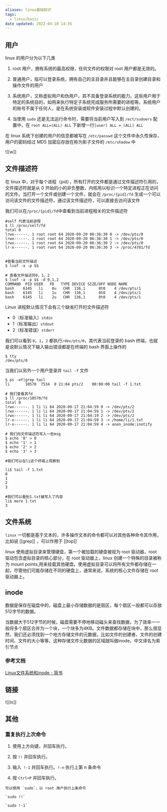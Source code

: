 ```yaml
---
aliases: linux基础知识
tags:
  - linux/basic
date updated: 2022-04-10 14:35
---
```


## 用户

linux 的用户分为以下几类

1. root 用户，拥有系统的最高权限，任何文件的权限对 root 用户都是无效的。

2. 普通用户，指可以登录系统，拥有自己的主目录并且能够在主目录创建目录和操作文件的用户

3. 系统用户，又称虚拟用户和伪用户，其不具备登录系统的能力。这些用户用于特定的系统目的，如用来执行特定子系统完成服务所需要的进程等。系统用户的账号不属于任何人，是在系统安装或软件安装过程中默认创建的。

4. 当使用 `sudo` 还是无法运行命令时，需要将当前用户写入到 `/ect/sudoers` 配置中，在
   `root ALL=(ALL) ALL` 下新增一行`[user] ALL = (ALL) ALL`

在 linux 系统下创建的用户的信息都被写在 `/etc/passwd` 这个文件中永久性保存，用户的密码经过 MD5 加密后存放在称为影子文件的 `/etc/shadow` 中

![[w]]

## 文件描述符

在 linux 中，对于每个进程（pid），所有打开的文件都是通过文件描述符引用的，文件描述符就是从 0 开始的小的非负整数，内核用以标识一个特定进程正在访问的文件。当打开一个文件或创建一个文件，就会在 `/proc/{pid}/fd` 生成一个可以访问该文件的文件描述符，通过该文件描述符，可以直接去访问该文件

我们可以在`/proc/{pid}/fd`中查看到当前进程相关的文件描述符

```shell
#self 代表当前进程
$ ll /proc/self/fd
total 0
lrwx------. 1 root root 64 2020-09-20 06:36:30 0 -> /dev/pts/0
lrwx------. 1 root root 64 2020-09-20 06:36:30 1 -> /dev/pts/0
lrwx------. 1 root root 64 2020-09-20 06:36:30 2 -> /dev/pts/0
lr-x------. 1 root root 64 2020-09-20 06:36:30 3 -> /proc/4781/fd


#查看当前文件描述
$ lsof -a -p $$

# 查看文件描述符0，1，2
$ lsof -a -p $$ -d 0,1,2
COMMAND  PID USER   FD   TYPE DEVICE SIZE/OFF NODE NAME
bash    6145   li    0u   CHR  136,1      0t0    4 /dev/pts/1
bash    6145   li    1u   CHR  136,1      0t0    4 /dev/pts/1
bash    6145   li    2u   CHR  136,1      0t0    4 /dev/pts/1

```

Linux 进程默认情况下会有三个缺省打开的文件描述符

- 0（标准输入）`stdin`
- 1（标准输出）`stdout`
- 2（标准错误）`stderr`

我们可以看到 `0`，`1`，`2` 都执行`/dev/pts/0`，其代表当前登录的 bash 终端，也就是说默认情况下输入输出错误都是在终端的 bash 界面上操作的

```shell
$ tty
/dev/pts/0
```

当我们以另外一个用户登录并 `tail -f` 文件

```shell
$ ps -ef|grep tail
li       10570  7534  0 21:04 pts/2    00:00:00 tail -f 1.txt

# 我们查看其fd
$ ll /proc/10570/fd
total 0
lrwx------. 1 li li 64 2020-09-17 21:04:59 0 -> /dev/pts/2
lrwx------. 1 li li 64 2020-09-17 21:04:59 1 -> /dev/pts/2
lrwx------. 1 li li 64 2020-09-17 21:04:19 2 -> /dev/pts/2
lr-x------. 1 li li 64 2020-09-17 21:04:59 3 -> /home/li/1.txt
lr-x------. 1 li li 64 2020-09-17 21:04:59 4 -> anon_inode:inotify

# 我们向文件描述符写入一些msg
$ echo '0' > 0
$ echo '1' > 1
$ echo '2' > 2
$ echo '3' > 3

#我们可以在li这个终端上观察到

li$ tail -f 1.txt
0
1
2
3

#我们可以看到1.txt被写入了内容
li$ more 1.txt
3
```

## 文件系统

`linux` 一切都是基于文本的，许多操作文本的命令都可以对其他各种命令其作用，比如说 [[grep]] ，可以作用于 [[top]]

linux 使用虚拟目录来管理硬盘，第一个被加载的硬盘被视为 root 驱动器，root 驱动包含虚拟目录的核心部分，在 root 驱动器上，linux 创建一个特殊的目录被称为 mount points,用来挂载其他硬盘。使用虚拟目录可以将所有文件都存储在一起，尽管他们可能存储在不同的硬盘上，通常来说，系统的核心文件存储在 root 驱动器上。

## inode

数据是保存在磁盘中的，磁盘上最小存储数据的是扇区，每个扇区一般都可以存放512字节的数据。

当数据大于512字节的时候，磁盘需要不停地移动磁头来查找数据，为了效率一一般将多个扇区合并为一个块，一个块多为4KB。文件数据都存储在块中，那么很显然，我们还必须找到一个地方存储文件的元数据，比如文件的创建者、文件的创建时间、文件的大小等等。这种存储文件元数据的区域就叫做inode，中文译名为索引节点

### 参考文档

[Linux文件系统和inode - 简书](https://www.jianshu.com/p/9ef6542ced92)

## 链接

![[ln]]

## 其他

### 重复执行上次命令

1. 使用上方向键，并回车执行。

2. 按 `!!` 并回车执行。

3. 输入`  !-1 ` 并回车执行。`!-n` 执行上第 n 条命令

4. 按 `Ctrl+P` 并回车执行。

```ad-info
可以使用 `sudo`，以 root 用户执行上条命令

`sudo !!`

`sudo !-1`
```
